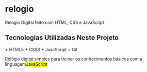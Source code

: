 # relogio
Relógio Digital feito com HTML, CSS e JavaScript


<h2>Tecnologias Utilizadas Neste Projeto</h2>
+ HTML5
+ CSS3
+ JavaScript
+ Git

<br>

<p>Relógio digital simples para treinar os conhecimentos básicos com a linguagem<mark>JavaScript<mark></p>
